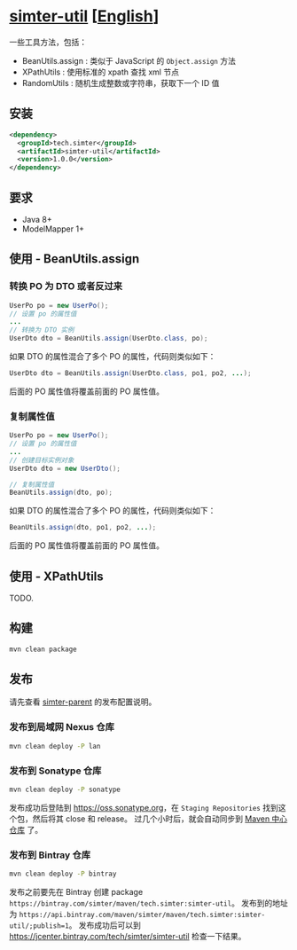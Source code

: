 # [simter-util](https://github.com/simter/simter-util) [[English]]

一些工具方法，包括：

- BeanUtils.assign : 类似于 JavaScript 的 `Object.assign` 方法
- XPathUtils : 使用标准的 xpath 查找 xml 节点
- RandomUtils : 随机生成整数或字符串，获取下一个 ID 值

## 安装

```xml
<dependency>
  <groupId>tech.simter</groupId>
  <artifactId>simter-util</artifactId>
  <version>1.0.0</version>
</dependency>
```

## 要求

- Java 8+
- ModelMapper 1+

## 使用 - BeanUtils.assign

### 转换 PO 为 DTO 或者反过来

```java
UserPo po = new UserPo();
// 设置 po 的属性值
...
// 转换为 DTO 实例
UserDto dto = BeanUtils.assign(UserDto.class, po);
```

如果 DTO 的属性混合了多个 PO 的属性，代码则类似如下：

```java
UserDto dto = BeanUtils.assign(UserDto.class, po1, po2, ...);
```

后面的 PO 属性值将覆盖前面的 PO 属性值。

### 复制属性值

```java
UserPo po = new UserPo();
// 设置 po 的属性值
...
// 创建目标实例对象
UserDto dto = new UserDto();

// 复制属性值
BeanUtils.assign(dto, po);
```

如果 DTO 的属性混合了多个 PO 的属性，代码则类似如下：

```java
BeanUtils.assign(dto, po1, po2, ...);
```

后面的 PO 属性值将覆盖前面的 PO 属性值。

## 使用 - XPathUtils

TODO.

## 构建

```bash
mvn clean package
```

## 发布

请先查看 [simter-parent] 的发布配置说明。

### 发布到局域网 Nexus 仓库

```bash
mvn clean deploy -P lan
```

### 发布到 Sonatype 仓库

```bash
mvn clean deploy -P sonatype
```

发布成功后登陆到 <https://oss.sonatype.org>，在 `Staging Repositories` 找到这个包，然后将其 close 和 release。
过几个小时后，就会自动同步到 [Maven 中心仓库](https://search.maven.org/#search%7Cga%7C1%7Ca%3A%22simter-util%22) 了。

### 发布到 Bintray 仓库

```bash
mvn clean deploy -P bintray
```

发布之前要先在 Bintray 创建 package `https://bintray.com/simter/maven/tech.simter:simter-util`。
发布到的地址为 `https://api.bintray.com/maven/simter/maven/tech.simter:simter-util/;publish=1`。
发布成功后可以到 <https://jcenter.bintray.com/tech/simter/simter-util> 检查一下结果。


[simter-parent]: https://github.com/simter/simter-parent/blob/master/docs/README.zh-cn.md
[English]: https://github.com/simter/simter-util/blob/master/README.md